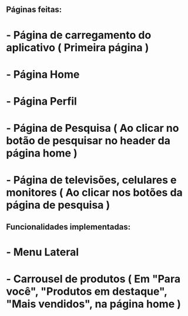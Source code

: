 ## Páginas feitas:
# - Página de carregamento do aplicativo ( Primeira página )
# - Página Home
# - Página Perfil
# - Página de Pesquisa ( Ao clicar no botão de pesquisar no header da página home )
# - Página de televisões, celulares e monitores ( Ao clicar nos botões da página de pesquisa )

## Funcionalidades implementadas:
# - Menu Lateral 
# - Carrousel de produtos ( Em "Para você", "Produtos em destaque", "Mais vendidos", na página home )